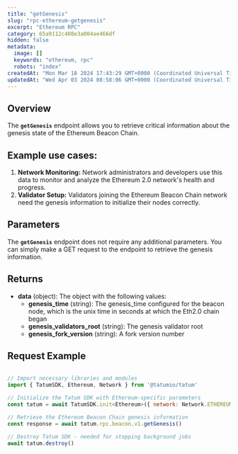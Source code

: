 ```yaml
---
title: "getGenesis"
slug: "rpc-ethereum-getgenesis"
excerpt: "Ethereum RPC"
category: 65a9112c408e3a004ae466df
hidden: false
metadata: 
  image: []
  keywords: "ethereum, rpc"
  robots: "index"
createdAt: "Mon Mar 18 2024 17:43:29 GMT+0000 (Coordinated Universal Time)"
updatedAt: "Wed Apr 03 2024 08:58:06 GMT+0000 (Coordinated Universal Time)"
---
```

## Overview

The **`getGenesis`** endpoint allows you to retrieve critical information about the genesis state of the Ethereum Beacon Chain.

## Example use cases:

1. **Network Monitoring:** Network administrators and developers use this data to monitor and analyze the Ethereum 2.0 network's health and progress.
2. **Validator Setup:** Validators joining the Ethereum Beacon Chain network need the genesis information to initialize their nodes correctly.

## Parameters

The **`getGenesis`** endpoint does not require any additional parameters. You can simply make a GET request to the endpoint to retrieve the genesis information.

## Returns

- **data** (object): The object with the following values:
  - **genesis_time** (string): The genesis_time configured for the beacon node, which is the unix time in seconds at which the Eth2.0 chain began
  - **genesis_validators_root** (string): The genesis validator root
  - **genesis_fork_version** (string): A fork version number

## Request Example

```Text cURL

```
```javascript JS SDK
// Import necessary libraries and modules
import { TatumSDK, Ethereum, Network } from '@tatumio/tatum'

// Initialize the Tatum SDK with Ethereum-specific parameters
const tatum = await TatumSDK.init<Ethereum>({ network: Network.ETHEREUM })

// Retrieve the Ethereum Beacon Chain genesis information
const response = await tatum.rpc.beacon.v1.getGenesis()

// Destroy Tatum SDK - needed for stopping background jobs
await tatum.destroy()
```
